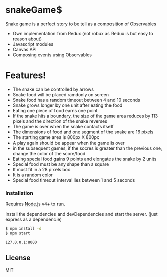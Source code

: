 # snakeGame$

Snake game is a perfect story to be tell as a composition of Observables

  - Own implementation from Redux (not robux as Redux is but easy to reason about)
  - Javascript modules
  - Canvas API
  - Composing events using Observables

# Features!

  - The snake can be controlled by arrows
  - Snake food will be placed ramdonly on screen
  - Snake food has a random timeout between 4 and 10 seconds
  - Snake grows longer by one unit after eating the food
  - Eating one piece of food earns one point
  - If the snake hits a boundary, the size of the game area reduces by 113 pixels and the direction of the snake reverses
  - The game is over when the snake contacts itself
  - The dimensions of food and one segment of the snake are 16 pixels
  - The starting game area is 800px X 800px
  - A play again should be appear when the game is over
  - in the subsequent games, if the socres is greater than the previous one, change the color of the score/food
  - Eating special food gains 9 points and elongates the snake by 2 units
  - Special food must be any shape than a square
  - It must fit in a 28 pixels box
  - It is a random color
  - Special food timeout interval lies between 1 and 5 seconds

### Installation

Requires [Node.js](https://nodejs.org/) v4+ to run.

Install the dependencies and devDependencies and start the server. (just express as a dependencie)

```sh
$ npm install -d
$ npm start
```

```sh
127.0.0.1:8000
```

License
----
MIT
